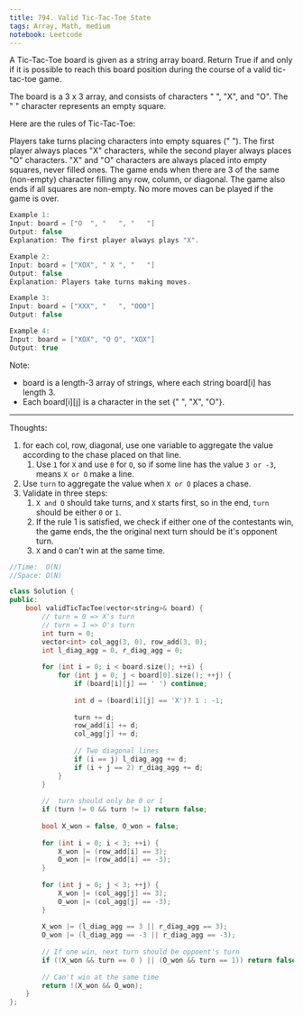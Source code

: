 ```yaml
---
title: 794. Valid Tic-Tac-Toe State
tags: Array, Math, medium
notebook: Leetcode
---
```


A Tic-Tac-Toe board is given as a string array board. Return True if and only if it is possible to reach this board position during the course of a valid tic-tac-toe game.

The board is a 3 x 3 array, and consists of characters " ", "X", and "O".  The " " character represents an empty square.

Here are the rules of Tic-Tac-Toe:

Players take turns placing characters into empty squares (" ").
The first player always places "X" characters, while the second player always places "O" characters.
"X" and "O" characters are always placed into empty squares, never filled ones.
The game ends when there are 3 of the same (non-empty) character filling any row, column, or diagonal.
The game also ends if all squares are non-empty.
No more moves can be played if the game is over.

```c++
Example 1:
Input: board = ["O  ", "   ", "   "]
Output: false
Explanation: The first player always plays "X".

Example 2:
Input: board = ["XOX", " X ", "   "]
Output: false
Explanation: Players take turns making moves.

Example 3:
Input: board = ["XXX", "   ", "OOO"]
Output: false

Example 4:
Input: board = ["XOX", "O O", "XOX"]
Output: true
```

Note:

- board is a length-3 array of strings, where each string board[i] has length 3.
- Each board[i][j] is a character in the set {" ", "X", "O"}.

----------
Thoughts:
1. for each col, row, diagonal, use one variable to aggregate the value according to the chase placed on that line.
    1. Use `1` for `X` and use `0` for `O`, so if some line has the value `3 or -3`, means `X or O` make a line. 
2. Use `turn` to aggregate the value when `X or O` places a chase.
2. Validate in three steps:
    1. `X and O` should take turns, and `X` starts first, so in the end, `turn` should be either `0` or `1`.
    2. If the rule 1 is satisfied, we check if either one of the contestants win, the game ends, the the original next turn should be it's opponent turn.
    3. `X` and `O` can't win at the same time.


```c++
//Time:  O(N)
//Space: O(N)

class Solution {
public:
    bool validTicTacToe(vector<string>& board) {
        // turn = 0 => X's turn
        // turn = 1 => O's turn
        int turn = 0;
        vector<int> col_agg(3, 0), row_add(3, 0);
        int l_diag_agg = 0, r_diag_agg = 0;
        
        for (int i = 0; i < board.size(); ++i) {
            for (int j = 0; j < board[0].size(); ++j) {
                if (board[i][j] == ' ') continue;
                
                int d = (board[i][j] == 'X')? 1 : -1;
                
                turn += d;
                row_add[i] += d;
                col_agg[j] += d;
                
                // Two diagonal lines
                if (i == j) l_diag_agg += d;
                if (i + j == 2) r_diag_agg += d;
            }
        }
        
        //  turn should only be 0 or 1
        if (turn != 0 && turn != 1) return false;
        
        bool X_won = false, O_won = false;
        
        for (int i = 0; i < 3; ++i) {
            X_won |= (row_add[i] == 3);
            O_won |= (row_add[i] == -3);
        }
        
        for (int j = 0; j < 3; ++j) {
            X_won |= (col_agg[j] == 3);
            O_won |= (col_agg[j] == -3);
        }
        
        X_won |= (l_diag_agg == 3 || r_diag_agg == 3);
        O_won |= (l_diag_agg == -3 || r_diag_agg == -3);
        
        // If one win, next turn should be oppoent's turn
        if ((X_won && turn == 0 ) || (O_won && turn == 1)) return false;
        
        // Can't win at the same time
        return !(X_won && O_won);
    }
};
```